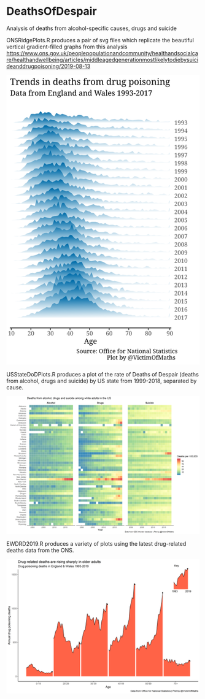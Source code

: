 # DeathsOfDespair
Analysis of deaths from alcohol-specific causes, drugs and suicide

ONSRidgePlots.R produces a pair of svg files which replicate the beautiful vertical gradient-filled graphs from this analysis https://www.ons.gov.uk/peoplepopulationandcommunity/healthandsocialcare/healthandwellbeing/articles/middleagedgenerationmostlikelytodiebysuicideanddrugpoisoning/2019-08-13

![test](https://github.com/VictimOfMaths/DeathsOfDespair/blob/master/DrugDeaths.svg)

USStateDoDPlots.R produces a plot of the rate of Deaths of Despair (deaths from alcohol, drugs and suicide) by US state from 1999-2018, separated by cause.

![US Deaths of Despair by state](https://github.com/VictimOfMaths/DeathsOfDespair/blob/master/DoDUSStates.png)

EWDRD2019.R produces a variety of plots using the latest drug-related deaths data from the ONS.

![Drug-related deaths by age](https://github.com/VictimOfMaths/DeathsOfDespair/blob/master/DRDfullEW.png)
